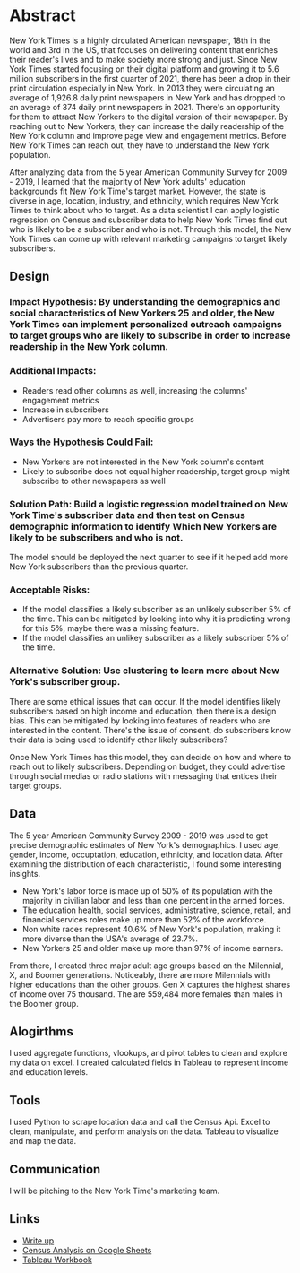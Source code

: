# Abstract

New York Times is a highly circulated American newspaper, 18th in the world and 3rd in the US, that focuses on delivering content that enriches their reader's lives and to make society more strong and just. Since New York Times started focusing on their digital platform and growing it to 5.6 million subscribers in the first quarter of 2021, there has been a drop in their print circulation especially in New York. In 2013 they were circulating an average of 1,926.8 daily print newspapers in New York and has dropped to an average of 374 daily print newspapers in 2021. There's an opportunity for them to attract New Yorkers to the digital version of their newspaper. By reaching out to New Yorkers, they can increase the daily readership of the New York column and improve page view and engagement metrics. Before New York Times can reach out, they have to understand the New York population. 

After analyzing data from the 5 year American Community Survey for 2009 - 2019, I learned that the majority of New York adults' education backgrounds fit New York Time's target market. However, the state is diverse in age, location, industry, and ethnicity, which requires New York Times to think about who to target. As a data scientist I can apply logistic regression on Census and subscriber data to help New York Times find out who is likely to be a subscriber and who is not. Through this model, the New York Times can come up with relevant marketing campaigns to target likely subscribers.


## Design

### Impact Hypothesis: By understanding the demographics and social characteristics of New Yorkers 25 and older, the New York Times can implement personalized outreach campaigns to target groups who are likely to subscribe in order to increase readership in the New York column.

### Additional Impacts:

- Readers read other columns as well, increasing the columns' engagement metrics
- Increase in subscribers 
- Advertisers pay more to reach specific groups

### Ways the Hypothesis Could Fail: 

- New Yorkers are not interested in the New York column's content
- Likely to subscribe does not equal higher readership, target group might subscribe to other newspapers as well

### Solution Path: Build a logistic regression model trained on New York Time's subscriber data and then test on Census demographic information to identify Which New Yorkers are likely to be subscribers and who is not.

The model should be deployed the next quarter to see if it helped add more New York subscribers than the previous quarter. 

### Acceptable Risks: 

- If the model classifies a likely subscriber as an unlikely subscriber 5% of the time. This can be mitigated by looking into why it is predicting wrong for this 5%, maybe there was a missing feature.
- If the model classifies an unlikey subscriber as a likely subscriber 5% of the time. 

### Alternative Solution: Use clustering to learn more about New York's subscriber group.

There are some ethical issues that can occur. If the model identifies likely subscribers based on high income and education, then there is a design bias. This can be mitigated by looking into features of readers who are interested in the content. There's the issue of consent, do subscribers know their data is being used to identify other likely subscribers?

Once New York Times has this model, they can decide on how and where to reach out to likely subscribers. Depending on budget, they could advertise through social medias or radio stations with messaging that entices their target groups.

## Data

The 5 year American Community Survey 2009 - 2019 was used to get precise demographic estimates of New York's demographics. I used age, gender, income, occuptation, education, ethnicity, and location data. After examining the distribution of each characteristic, I found some interesting insights.

- New York's labor force is made up of 50% of its population with the majority in civilian labor and less than one percent in the armed forces.						
- The education health, social services, administrative, science, retail, and financial services roles make up more than 52% of the workforce.						
- Non white races represent 40.6% of New York's population, making it more diverse than the USA's average of 23.7%.						
- New Yorkers 25 and older make up more than 97% of income earners.						

From there, I created three major adult age groups based on the Milennial, X, and Boomer generations. Noticeably, there are more Milennials with higher educations than the other groups. Gen X captures the highest shares of income over 75 thousand. The are 559,484 more females than males in the Boomer group. 

## Alogirthms

I used aggregate functions, vlookups, and pivot tables to clean and explore my data on excel. I created calculated fields in Tableau to represent income and education levels. 

## Tools

I used Python to scrape location data and call the Census Api. Excel to clean, manipulate, and perform analysis on the data. Tableau to visualize and map the data. 

## Communication

I will be pitching to the New York Time's marketing team.

## Links

- [Write up](https://github.com/Dong-Zhen/Relevance_of_NYT/edit/main/README.md)
- [Census Analysis on Google Sheets](https://docs.google.com/spreadsheets/d/1sxYRCKuNiGMVjmg1CprcZR_FmU6XC8IkZECXanqWy3o/edit?usp=sharing)
- [Tableau Workbook](https://github.com/Dong-Zhen/Relevance_of_NYT/blob/main/Tableau/CensusDashboard.twb)
